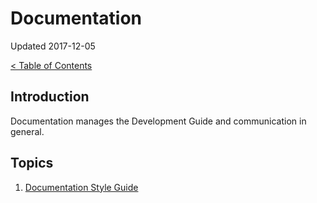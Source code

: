 # Documentation

Updated 2017-12-05

[< Table of Contents][0]

## Introduction

Documentation manages the Development Guide and communication in general.

## Topics

1. [Documentation Style Guide][1]

[0]: ../README.md
[1]: docs-style-guide.md
